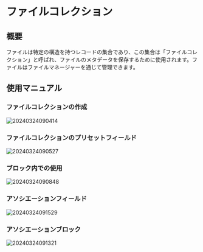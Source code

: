 # ファイルコレクション

<PluginInfo name="file-manager"></PluginInfo>

## 概要

ファイルは特定の構造を持つレコードの集合であり、この集合は「ファイルコレクション」と呼ばれ、ファイルのメタデータを保存するために使用されます。ファイルはファイルマネージャーを通じて管理できます。

## 使用マニュアル

### ファイルコレクションの作成

![20240324090414](https://static-docs.nocobase.com/20240324090414.png)

### ファイルコレクションのプリセットフィールド

![20240324090527](https://static-docs.nocobase.com/20240324090527.png)

### ブロック内での使用

![20240324090848](https://static-docs.nocobase.com/20240324090848.png)

### アソシエーションフィールド

![20240324091529](https://static-docs.nocobase.com/20240324091529.png)

### アソシエーションブロック

![20240324091321](https://static-docs.nocobase.com/20240324091321.png)

